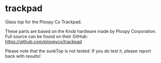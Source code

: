 # trackpad
Glass top for the Ploopy Co Trackpad.  

These parts are based on the Knob hardware made by Ploopy Corporation. Full source can be found on their GitHub: https://github.com/ploopyco/trackpad


Please note that the sunkTop is not tested. If you do test it, please report back with results!

